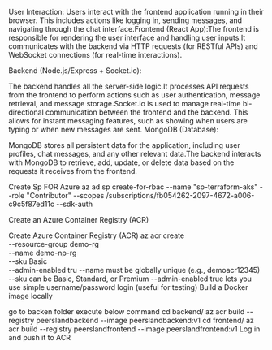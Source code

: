 User Interaction:
Users interact with the frontend application running in their browser. This includes actions like logging in, sending messages, and navigating through the chat interface.Frontend (React App):The frontend is responsible for rendering the user interface and handling user inputs.It communicates with the backend via HTTP requests (for RESTful APIs) and WebSocket connections (for real-time interactions).

Backend (Node.js/Express + Socket.io):

The backend handles all the server-side logic.It processes API requests from the frontend to perform actions such as user authentication, message retrieval, and message storage.Socket.io is used to manage real-time bi-directional communication between the frontend and the backend. This allows for instant messaging features, such as showing when users are typing or when new messages are sent.
MongoDB (Database):

MongoDB stores all persistent data for the application, including user profiles, chat messages, and any other relevant data.The backend interacts with MongoDB to retrieve, add, update, or delete data based on the requests it receives from the frontend.

Create Sp FOR Azure
 az ad sp create-for-rbac   --name "sp-terraform-aks"   --role "Contributor"   --scopes /subscriptions/fb054262-2097-4672-a006-c9c5f87ed11c  --sdk-auth




Create an Azure Container Registry (ACR)

Create Azure Container Registry (ACR)
az acr create \
  --resource-group demo-rg \
  --name  demo-np-rg\
  --sku Basic \
  --admin-enabled tru
--name must be globally unique (e.g., demoacr12345)
--sku can be Basic, Standard, or Premium
--admin-enabled true lets you use simple username/password login (useful for testing)
Build a Docker image locally

go to backen folder execute below command
cd backend/
az acr build   --registry peerslandbackend   --image peerslandbackend:v1
cd frontend/
az acr build   --registry peerslandfrontend   --image peerslandfrontend:v1
Log in and push it to ACR

